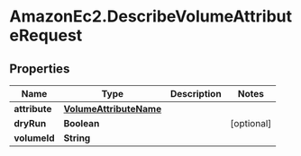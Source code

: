 # AmazonEc2.DescribeVolumeAttributeRequest

## Properties

Name | Type | Description | Notes
------------ | ------------- | ------------- | -------------
**attribute** | [**VolumeAttributeName**](VolumeAttributeName.md) |  | 
**dryRun** | **Boolean** |  | [optional] 
**volumeId** | **String** |  | 


